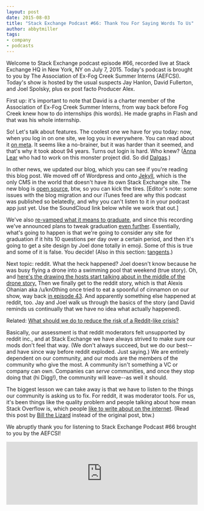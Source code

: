 ```yaml
---
layout: post
date: 2015-08-03
title: "Stack Exchange Podcast #66: Thank You For Saying Words To Us"
author: abbytmiller
tags:
- company
- podcasts
---
```


Welcome to Stack Exchange podcast episode #66, recorded live at Stack Exchange HQ in New York, NY on July 7, 2015. Today's podcast is brought to you by The Association of Ex-Fog Creek Summer Interns (AEFCSI). Today's show is hosted by the usual suspects Jay Hanlon, David Fullerton, and Joel Spolsky, plus ex post facto Producer Alex.

First up: it's important to note that David is a charter member of the Association of Ex-Fog Creek Summer Interns, from way back before Fog Creek knew how to do internships (his words). He made graphs in Flash and that was his whole internship.

So! Let's talk about features. The coolest one we have for you today: now, when you log in on one site, we log you in everywhere. You can read about it [on meta](http://meta.stackexchange.com/q/260153/165581). It seems like a no-brainer, but it was harder than it seemed, and that's why it took about 94 years. Turns out login is hard. Who knew? ([Anna Lear](http://meta.stackexchange.com/users/155160/anna-lear) who had to work on this monster project did. So did [Dalgas](http://meta.stackexchange.com/users/2/geoff-dalgas).)

In other news, we updated our blog, which you can see if you're reading this blog post. We moved off of Wordpress and onto [Jekyll](http://jekyllrb.com), which is the only CMS in the world that doesn't have its own Stack Exchange site. The new blog is [open source](https://github.com/StackExchange/stack-blog), btw, so you can kick the tires. [Editor's note: some issues with the blog migration and our iTunes feed are why this podcast was published so belatedly, and why you can't listen to it in your podcast app just yet. Use the SoundCloud link below while we work that out.]

We've also [re-vamped what it means to graduate](http://meta.stackexchange.com/q/257614/165581), and since this recording we've announced plans to tweak graduation [even further](http://meta.stackexchange.com/q/260754/165581). Essentially, what's going to happen is that we're going to consider any site for graduation if it hits 10 questions per day over a certain period, and then it's going to get a site design by Joel done totally in emoji. Some of this is true and some of it is false. You decide! (Also in this section: [tangents](http://chat.stackexchange.com/transcript/message/22625563#22625563).)

Next topic: reddit. What the heck happened? Joel doesn't know because he was busy flying a drone into a swimming pool that weekend (true story). Oh, and [here's the drawing the hosts start talking about in the middle of the drone story.](http://chat.stackexchange.com/transcript/message/22625824#22625824) Then we finally get to the reddit story, which is that Alexis Ohanian aka /u/kn0thing once tried to eat a spoonful of cinnamon on our show, way back [in episode 43](http://blog.stackexchange.com/2013/02/podcast-43-false-facts-blood-feuds/). And apparently something else happened at reddit, too. Jay and Joel walk us through the basics of the story (and David reminds us continually that we have no idea what actually happened).

Related: [What should we do to reduce the risk of a Reddit-like crisis?](http://communitybuilding.stackexchange.com/q/1224/1)

Basically, our assessment is that reddit moderators felt unsupported by reddit inc., and at Stack Exchange we have always strived to make sure our mods don't feel that way. (We don't always succeed, but we do our best--and have since way before reddit exploded. Just saying.) We are entirely dependent on our community, and our mods are the members of the community who give the most. A community isn't something a VC or company can own. Companies can *serve* communities, and once they stop doing that (hi Digg!), the community will leave--as well it should.

The biggest lesson we can take away is that we have to listen to the things our community is asking us to fix. For reddit, it was moderator tools. For us, it's been things like the quality problem and people talking about how mean Stack Overflow is, which people [like to write about on the internet](https://medium.com/@johnslegers/the-decline-of-stack-overflow-7cb69faa575d). (Read this post by [Bill the Lizard](http://meta.stackoverflow.com/a/298712/865899) instead of the original post, btw.) 

We abruptly thank you for listening to Stack Exchange Podcast #66 brought to you by the AEFCSI!

<iframe width="100%" height="166" scrolling="no" frameborder="no" src="https://w.soundcloud.com/player/?url=https%3A//api.soundcloud.com/tracks/214902705&amp;color=ff5500&amp;auto_play=false&amp;hide_related=false&amp;show_comments=true&amp;show_user=true&amp;show_reposts=false"></iframe>
